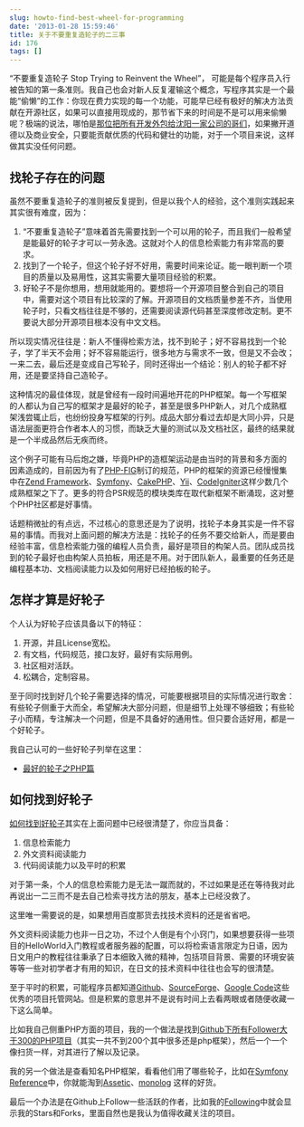 ```yaml
---
slug: howto-find-best-wheel-for-programming
date: '2013-01-28 15:59:46'
title: 关于不要重复造轮子的二三事
id: 176
tags: []
---
```


“不要重复造轮子 Stop Trying to Reinvent the Wheel”， 可能是每个程序员入行被告知的第一条准则。我自己也会对新人反复灌输这个概念，写程序其实是一个最能“偷懒”的工作：你现在费力实现的每一个功能，可能早已经有极好的解决方法贡献在开源社区，如果可以直接用现成的，那节省下来的时间是不是可以用来偷懒呢？极端的说法，哪怕是[那位把所有开发外包给沈阳一家公司的哥们](http://www.huffingtonpost.com/2013/01/16/developer-outsourced-entire-job-china-busted-employee-cat-videos_n_2489122.html)，如果撇开道德以及商业安全，只要能贡献优质的代码和健壮的功能，对于一个项目来说，这样做其实没任何问题。

找轮子存在的问题
----------

虽然不要重复造轮子的准则被反复提到，但是以我个人的经验，这个准则实践起来其实很有难度，因为：

1. “不要重复造轮子”意味着首先需要找到一个可以用的轮子，而且我们一般希望是能最好的轮子才可以一劳永逸。这就对个人的信息检索能力有非常高的要求。
2. 找到了一个轮子，但这个轮子好不好用，需要时间来论证。能一眼判断一个项目的质量以及易用性，这其实需要大量项目经验的积累。
3. 好轮子不是你想用，想用就能用的。要想将一个开源项目整合到自己的项目中，需要对这个项目有比较深的了解。开源项目的文档质量参差不齐，当使用轮子时，只看文档往往是不够的，还需要阅读源代码甚至深度修改定制。更不要说大部分开源项目根本没有中文文档。

所以现实情况往往是：新人不懂得检索方法，找不到轮子；好不容易找到一个轮子，学了半天不会用；好不容易能运行，很多地方与需求不一致，但是又不会改；一来二去，最后还是变成自己写轮子，同时还得出一个结论：别人的轮子都不好用，还是要坚持自己造轮子。

这种情况的最佳体现，就是曾经有一段时间遍地开花的PHP框架。每一个写框架的人都认为自己写的框架才是最好的轮子，甚至是很多PHP新人，对几个成熟框架浅尝辄止后，也纷纷投身写框架的行列。成品大部分看过去却是大同小异，只是语法层面更符合作者本人的习惯，而缺乏大量的测试以及文档社区，最终的结果就是一个半成品然后无疾而终。

这个例子可能有马后炮之嫌，毕竟PHP的造框架运动是由当时的背景和多方面的因素造成的，目前因为有了[PHP-FIG](http://www.php-fig.org/)制订的规范，PHP的框架的资源已经慢慢集中在[Zend Framework](http://www.zendframework.com/)、[Symfony](http://symfony.com/)、[CakePHP](http://cakephp.org/)、[Yii](http://www.yiiframework.com/)、[CodeIgniter](http://ellislab.com/codeigniter)这样少数几个成熟框架之下了。更多的符合PSR规范的模块类库在取代新框架不断涌现，这对整个PHP社区都是好事情。

话题稍微扯的有点远，不过核心的意思还是为了说明，找轮子本身其实是一件不容易的事情。而我对上面问题的解决方法是：找轮子的任务不要交给新人，而是要由经验丰富，信息检索能力强的编程人员负责，最好是项目的构架人员。团队成员找到的轮子最好也由构架人员拍板，用还是不用。对于团队新人，最重要的任务还是编程基本功、文档阅读能力以及如何用好已经拍板的轮子。


怎样才算是好轮子
----------

个人认为好轮子应该具备以下的特征：

1. 开源，并且License宽松。
2. 有文档，代码规范，接口友好，最好有实际用例。
3. 社区相对活跃。
4. 松耦合，定制容易。

至于同时找到好几个轮子需要选择的情况，可能要根据项目的实际情况进行取舍：有些轮子侧重于大而全，希望解决大部分问题，但是细节上处理不够细致；有些轮子小而精，专注解决一个问题，但是不具备好的通用性。但只要合适好用，都是一个好轮子。

我自己认可的一些好轮子列举在这里：

- [最好的轮子之PHP篇](http://avnpc.com/pages/best-wheels-for-php)

如何找到好轮子
----------

[如何找到好轮子](http://avnpc.com/pages/howto-find-best-wheel-for-programming)其实在上面问题中已经很清楚了，你应当具备：

1. 信息检索能力
2. 外文资料阅读能力
3. 代码阅读能力以及平时的积累

对于第一条，个人的信息检索能力是无法一蹴而就的，不过如果是还在等待我对此再说出一二三而不是去自己检索寻找方法的朋友，基本上已经没救了。

这里唯一需要说的是，如果想用百度那货去找技术资料的还是省省吧。

外文资料阅读能力也非一日之功，不过个人倒是有个小窍门，如果想要获得一些项目的HelloWorld入门教程或者服务器的配置，可以将检索语言限定为日语，因为日文用户的教程往往秉承了日本细致入微的精神，包括项目背景、需要的环境安装等等一些对初学者才有用的知识，在日文的技术资料中往往也会写的很清楚。

至于平时的积累，可能程序员都知道[Github](https://github.com/)、[SourceForge](http://sourceforge.net/)、[Google Code](http://code.google.com/intl/zh-CN/)这些优秀的项目托管网站。但是积累的意思并不是说有时间上去看两眼或者随便收藏一下这么简单。

比如我自己侧重PHP方面的项目，我的一个做法是找到[Github下所有Follower大于300的PHP项目](https://github.com/search?l=PHP&p=&q=stars%3A%3E300&ref=advsearch&type=Repositories)（其实一共不到200个其中很多还是php框架），然后一个一个像扫货一样，对其进行了解以及记录。

我的另一个做法是查看知名PHP框架，看看他们用了哪些轮子，比如在[Symfony Reference](http://symfony.com/doc/current/reference/index.html)中，你就能淘到[Assetic](https://github.com/kriswallsmith/assetic)、[monolog](https://github.com/Seldaek/monolog) 这样的好货。

最后一个办法是在Github上Follow一些活跃的作者，比如我的[Following](https://github.com/AlloVince/following)中就会显示我的Stars和Forks，里面自然也是我认为值得收藏关注的项目。


